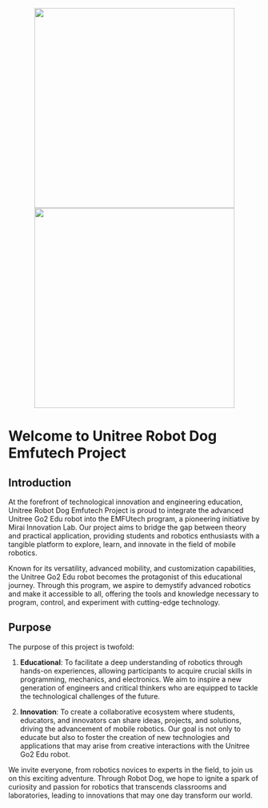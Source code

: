 <p align="center">
  <img src="https://aura-neuro.tech/wp-content/uploads/2020/11/cropped-MiraiLogo.png" width="400" />
  <img src="URL_IMAGEN_DERECHA" width="400" /> 
</p>


# Welcome to Unitree Robot Dog Emfutech Project

## Introduction

At the forefront of technological innovation and engineering education,  Unitree Robot Dog Emfutech Project is proud to integrate the advanced Unitree Go2 Edu robot into the EMFUtech program, a pioneering initiative by Mirai Innovation Lab. Our project aims to bridge the gap between theory and practical application, providing students and robotics enthusiasts with a tangible platform to explore, learn, and innovate in the field of mobile robotics.

Known for its versatility, advanced mobility, and customization capabilities, the Unitree Go2 Edu robot becomes the protagonist of this educational journey. Through this program, we aspire to demystify advanced robotics and make it accessible to all, offering the tools and knowledge necessary to program, control, and experiment with cutting-edge technology.

## Purpose

The purpose of this project is twofold:

1. **Educational**: To facilitate a deep understanding of robotics through hands-on experiences, allowing participants to acquire crucial skills in programming, mechanics, and electronics. We aim to inspire a new generation of engineers and critical thinkers who are equipped to tackle the technological challenges of the future.

2. **Innovation**: To create a collaborative ecosystem where students, educators, and innovators can share ideas, projects, and solutions, driving the advancement of mobile robotics. Our goal is not only to educate but also to foster the creation of new technologies and applications that may arise from creative interactions with the Unitree Go2 Edu robot.

We invite everyone, from robotics novices to experts in the field, to join us on this exciting adventure. Through Robot Dog, we hope to ignite a spark of curiosity and passion for robotics that transcends classrooms and laboratories, leading to innovations that may one day transform our world.
